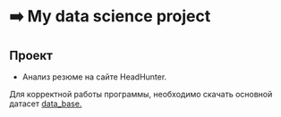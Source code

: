 # :arrow_right: My data science project

## Проект

* Анализ резюме на сайте HeadHunter.

Для корректной работы программы, необходимо скачать основной датасет [data_base.](https://drive.google.com/file/d/1w5GQs7jkbyQ_Q37lqs5ioDCdyAea5875/view?usp=share_link)

